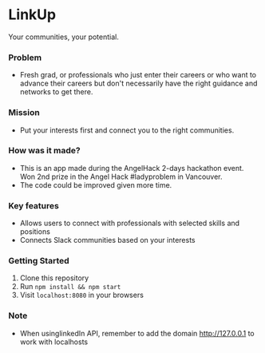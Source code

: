 # LinkUp
Your communities, your potential.

### Problem
- Fresh grad, or professionals who just enter their careers or who want to advance their careers
but don't necessarily have the right guidance and networks to get there.

### Mission
- Put your interests first and connect you to the right communities.

### How was it made?
- This is an app made during the AngelHack 2-days hackathon event. Won 2nd prize in the Angel Hack #ladyproblem in Vancouver.
- The code could be improved given more time.

### Key features
- Allows users to connect with professionals with selected skills and positions
- Connects Slack communities based on your interests

### Getting Started
1. Clone this repository
2. Run `npm install && npm start`
3. Visit `localhost:8080` in your browsers

### Note
- When usinglinkedIn API, remember to add the domain http://127.0.0.1 to work with localhosts 
